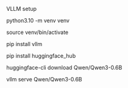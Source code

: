 VLLM setup

python3.10 -m venv venv

source venv/bin/activate

pip install vllm

pip install huggingface_hub

huggingface-cli download  Qwen/Qwen3-0.6B

vllm serve Qwen/Qwen3-0.6B